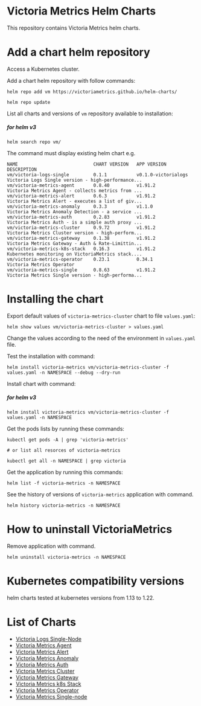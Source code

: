 # Victoria Metrics Helm Charts

This repository contains Victoria Metrics helm charts.

# Add a chart helm repository

Access a Kubernetes cluster.

Add a chart helm repository with follow commands:

```console
helm repo add vm https://victoriametrics.github.io/helm-charts/

helm repo update
```

List all charts and versions of ``vm`` repository available to installation:

##### for helm v3

```console
helm search repo vm/
```

The command must display existing helm chart e.g.

```shell
NAME                         	CHART VERSION	APP VERSION        	DESCRIPTION
vm/victoria-logs-single      	0.1.1        	v0.1.0-victorialogs	Victoria Logs Single version - high-performance...
vm/victoria-metrics-agent    	0.8.40       	v1.91.2            	Victoria Metrics Agent - collects metrics from ...
vm/victoria-metrics-alert    	0.6.3        	v1.91.2            	Victoria Metrics Alert - executes a list of giv...
vm/victoria-metrics-anomaly  	0.3.3        	v1.1.0             	Victoria Metrics Anomaly Detection - a service ...
vm/victoria-metrics-auth     	0.2.83       	v1.91.2            	Victoria Metrics Auth - is a simple auth proxy ...
vm/victoria-metrics-cluster  	0.9.72       	v1.91.2            	Victoria Metrics Cluster version - high-perform...
vm/victoria-metrics-gateway  	0.1.38       	v1.91.2            	Victoria Metrics Gateway - Auth & Rate-Limittin...
vm/victoria-metrics-k8s-stack	0.16.3       	v1.91.2            	Kubernetes monitoring on VictoriaMetrics stack....
vm/victoria-metrics-operator 	0.23.1       	0.34.1             	Victoria Metrics Operator
vm/victoria-metrics-single   	0.8.63       	v1.91.2            	Victoria Metrics Single version - high-performa...
```

# Installing the chart

Export default values of ``victoria-metrics-cluster`` chart to file ``values.yaml``:

```console
helm show values vm/victoria-metrics-cluster > values.yaml
```

Change the values according to the need of the environment in ``values.yaml`` file.

Test the installation with command:

```console
helm install victoria-metrics vm/victoria-metrics-cluster -f values.yaml -n NAMESPACE --debug --dry-run
```

Install chart with command:

##### for helm v3

```console
helm install victoria-metrics vm/victoria-metrics-cluster -f values.yaml -n NAMESPACE
```

Get the pods lists by running these commands:

```console
kubectl get pods -A | grep 'victoria-metrics'

# or list all resorces of victoria-metrics

kubectl get all -n NAMESPACE | grep victoria
```

Get the application by running this commands:

```console
helm list -f victoria-metrics -n NAMESPACE
```

See the history of versions of ``victoria-metrics`` application with command.

```console
helm history victoria-metrics -n NAMESPACE
```

# How to uninstall VictoriaMetrics

Remove application with command.

```console
helm uninstall victoria-metrics -n NAMESPACE
```

# Kubernetes compatibility versions

helm charts tested at kubernetes versions from 1.13 to 1.22.

# List of Charts

- [Victoria Logs Single-Node](https://github.com/VictoriaMetrics/helm-charts/blob/master/charts/victoria-logs-single)
- [Victoria Metrics Agent](https://github.com/VictoriaMetrics/helm-charts/blob/master/charts/victoria-metrics-agent)
- [Victoria Metrics Alert](https://github.com/VictoriaMetrics/helm-charts/blob/master/charts/victoria-metrics-alert)
- [Victoria Metrics Anomaly](https://github.com/VictoriaMetrics/helm-charts/blob/master/charts/victoria-metrics-anomaly/README.md)
- [Victoria Metrics Auth](https://github.com/VictoriaMetrics/helm-charts/blob/master/charts/victoria-metrics-auth/README.md)
- [Victoria Metrics Cluster](https://github.com/VictoriaMetrics/helm-charts/blob/master/charts/victoria-metrics-cluster/README.md)
- [Victoria Metrics Gateway](https://github.com/VictoriaMetrics/helm-charts/blob/master/charts/victoria-metrics-gateway/README.md)
- [Victoria Metrics k8s Stack](https://github.com/VictoriaMetrics/helm-charts/blob/master/charts/victoria-metrics-k8s-stack/README.md)
- [Victoria Metrics Operator](https://github.com/VictoriaMetrics/helm-charts/blob/master/charts/victoria-metrics-operator/README.md)
- [Victoria Metrics Single-node](https://github.com/VictoriaMetrics/helm-charts/blob/master/charts/victoria-metrics-single/README.md)
